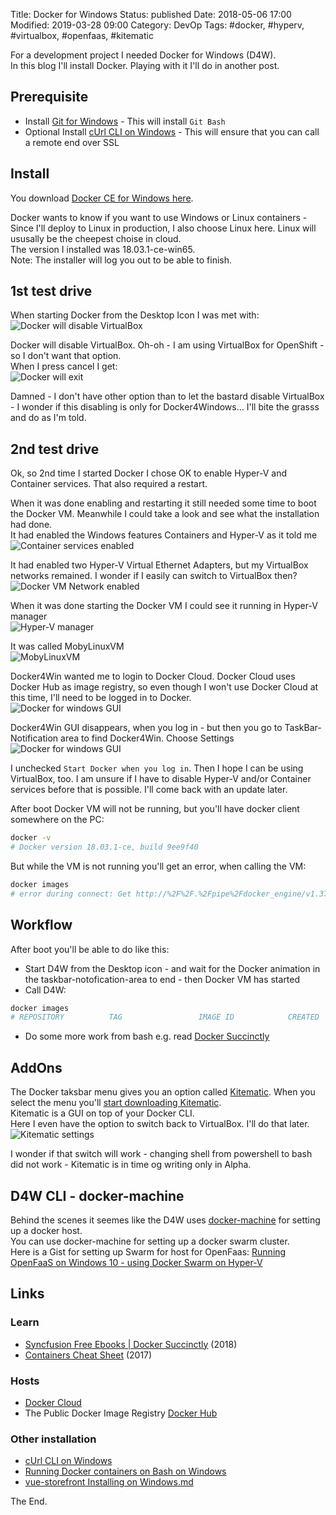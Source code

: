 Title: Docker for Windows
Status: published
Date: 2018-05-06 17:00
Modified: 2019-03-28 09:00
Category: DevOp
Tags: #docker, #hyperv, #virtualbox, #openfaas, #kitematic

For a development project I needed Docker for Windows (D4W).  
In this blog I'll install Docker. Playing with it I'll do in another post.  

## Prerequisite

* Install [Git for Windows](https://git-scm.com/downloads) - This will install `Git Bash`
* Optional Install [cUrl CLI on Windows](https://rasor.github.io/curl-cli-on-windows.html) - This will ensure that you can call a remote end over SSL

## Install

You download [Docker CE for Windows here](https://store.docker.com/editions/community/docker-ce-desktop-windows).  

Docker wants to know if you want to use Windows or Linux containers - Since I'll deploy to Linux in production, I also choose Linux here. Linux will ususally be the cheepest choise in cloud.  
The version I installed was 18.03.1-ce-win65.  
Note: The installer will log you out to be able to finish.  

## 1st test drive

When starting Docker from the Desktop Icon I was met with:  
![Docker will disable VirtualBox](img/2018/2018-05-06-Docker4Win1.PNG)  

Docker will disable VirtualBox. Oh-oh - I am using VirtualBox for OpenShift - so I don't want that option.  
When I press cancel I get:  
![Docker will exit](img/2018/2018-05-06-Docker4Win2.PNG)    

Damned - I don't have other option than to let the bastard disable VirtualBox - I wonder if this disabling is only for Docker4Windows... I'll bite the grasss and do as I'm told.  

## 2nd test drive

Ok, so 2nd time I started Docker I chose OK to enable Hyper-V and Container services. That also required a restart.  

When it was done enabling and restarting it still needed some time to boot the Docker VM. Meanwhile I could take a look and see what the installation had done.  
It had enabled the Windows features Containers and Hyper-V as it told me  
![Container services enabled](img/2018/2018-05-06-Docker4Win3.PNG)    

It had enabled two Hyper-V Virtual Ethernet Adapters, but my VirtualBox networks remained. I wonder if I easily can switch to VirtualBox then?  
![Docker VM Network enabled](img/2018/2018-05-06-Docker4Win5.PNG)    

When it was done starting the Docker VM I could see it running in Hyper-V manager  
![Hyper-V manager](img/2018/2018-05-06-Docker4Win6.PNG)   

It was called MobyLinuxVM  
![MobyLinuxVM](img/2018/2018-05-06-Docker4Win7.PNG)   

Docker4Win wanted me to login to Docker Cloud. Docker Cloud uses Docker Hub as image registry, so even though I won't use Docker Cloud at this time, I'll need to be logged in to Docker.  
![Docker for windows GUI](img/2018/2018-05-06-Docker4Win4.PNG)   

Docker4Win GUI disappears, when you log in - but then you go to TaskBar-Notification area to find Docker4Win. Choose Settings  
![Docker for windows GUI](img/2018/2018-05-06-Docker4Win8.PNG)   

I unchecked `Start Docker when you log in`. Then I hope I can be using VirtualBox, too. I am unsure if I have to disable Hyper-V and/or Container services before that is possible. I'll come back with an update later. 

After boot Docker VM will not be running, but you'll have docker client somewhere on the PC:

```bash
docker -v
# Docker version 18.03.1-ce, build 9ee9f40
```

But while the VM is not running you'll get an error, when calling the VM:

```bash
docker images
# error during connect: Get http://%2F%2F.%2Fpipe%2Fdocker_engine/v1.37/images/json: open //./pipe/docker_engine: The system cannot find the file specified. In the default daemon configuration on Windows, the docker client must be run elevated to connect. This error may also indicate that the docker daemon is not running.
```

## Workflow

After boot you'll be able to do like this:  

* Start D4W from the Desktop icon - and wait for the Docker animation in the taskbar-notofication-area to end - then Docker VM has started
* Call D4W:

```bash
docker images
# REPOSITORY          TAG                 IMAGE ID            CREATED             SIZE
```

* Do some more work from bash e.g. read [Docker Succinctly](https://www.syncfusion.com/ebooks/docker_succinctly)

## AddOns

The Docker taksbar menu gives you an option called [Kitematic](https://kitematic.com/). When you select the menu you'll [start downloading Kitematic](https://download.docker.com/kitematic/Kitematic-Windows.zip).  
Kitematic is a GUI on top of your Docker CLI.  
Here I even have the option to switch back to VirtualBox. I'll do that later.  
![Kitematic settings](img/2018/2018-05-06-Docker4Win9.PNG)   

I wonder if that switch will work - changing shell from powershell to bash did not work - Kitematic is in time og writing only in Alpha.

## D4W CLI - docker-machine

Behind the scenes it seemes like the D4W uses [docker-machine](https://github.com/docker/machine) for setting up a docker host.  
You can use docker-machine for setting up a docker swarm cluster.  
Here is a Gist for setting up Swarm for host for OpenFaas: [Running OpenFaaS on Windows 10 - using Docker Swarm on Hyper-V](https://gist.github.com/johnmccabe/55baab605c0fb82df9c1cbf8c3dde407)

## Links

### Learn

* [Syncfusion Free Ebooks | Docker Succinctly](https://www.syncfusion.com/ebooks/docker_succinctly) (2018)
* [Containers Cheat Sheet](https://developers.redhat.com/cheat-sheets/containers/) (2017)

### Hosts

* [Docker Cloud](https://cloud.docker.com/)
* The Public Docker Image Registry [Docker Hub](https://hub.docker.com/)

### Other installation

* [cUrl CLI on Windows](https://rasor.github.io/curl-cli-on-windows.html)
* [Running Docker containers on Bash on Windows](https://blog.jayway.com/2017/04/19/running-docker-on-bash-on-windows/)
* [vue-storefront Installing on Windows.md](https://github.com/DivanteLtd/vue-storefront/blob/master/doc/Installing%20on%20Windows.md)

The End.